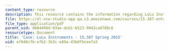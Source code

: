 ```yaml
---
content_type: resource
description: This resource contains the information regarding LuLu Instruments.
file: https://ol-ocw-studio-app-qa.s3.amazonaws.com/courses/15-387-entrepreneurial-sales-spring-2015/ef048cfbefb23b3ce89a43bdfbcee7a3_MIT15_387S15_LuLu_Instrum.pdf
file_type: application/pdf
parent_uid: d0844964-93ae-dcb1-b523-9942ca8708c6
resourcetype: Document
title: 'Case: LuLu Instruments - 15.387 Spring 2015'
uid: ef048cfb-efb2-3b3c-e89a-43bdfbcee7a3
---
```

